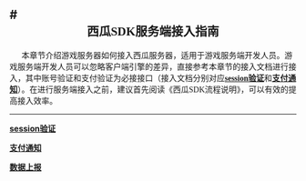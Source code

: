 #<center><b><font face='微软雅黑' >西瓜SDK服务端接入指南</font></b></br></center>
----


<font
face="微软雅黑">&nbsp;&nbsp;&nbsp;&nbsp;&nbsp;&nbsp;本章节介绍游戏服务器如何接入西瓜服务器，适用于游戏服务端开发人员。游戏服务端开发人员可以忽略客户端引擎的差异，直接参考本章节的接入文档进行接入，其中账号验证和支付验证为必接接口（接入文档分别对应<b>[session验证](./session.md)</b>和<b>[支付通知](./支付通知.md)</b>）。在进行服务端接入之前，建议首先阅读《西瓜SDK流程说明》，可以有效的提高接入效率。
</font></br>


***

<b>[session验证](./session.md)</b>


<b>[支付通知](./支付通知.md)</b>


<b>[数据上报](./数据上报.md)</b>
